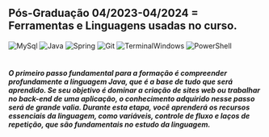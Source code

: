 ## Pós-Graduação 04/2023-04/2024 = Ferramentas e Linguagens usadas no curso.
<div style="sisplay: inline_block">
    <img align="center" alt="MySql" src="https://img.shields.io/badge/MySQL-005C84?style=for-the-badge&logo=mysql&logoColor=white" />
    <img align="center" alt="Java" src="https://img.shields.io/badge/Java-ED8B00?style=for-the-badge&logo=openjdk&logoColor=white" />
    <img align="center" alt="Spring" src="https://img.shields.io/badge/Spring-6DB33F?style=for-the-badge&logo=spring&logoColor=white" />
    <img align="center" alt="Git" src="https://img.shields.io/badge/GIT-E44C30?style=for-the-badge&logo=git&logoColor=white" />
    <img align="center" alt="TerminalWindows" src="https://img.shields.io/badge/windows%20terminal-4D4D4D?style=for-the-badge&logo=windows%20terminal&logoColor=white" />
    <img align="center" alt="PowerShell" src="https://img.shields.io/badge/Powershell-2CA5E0?style=for-the-badge&logo=powershell&logoColor=white" />
</div><br/>

<h5>
O primeiro passo fundamental para a formação é compreender profundamente a linguagem Java, que é a base de tudo que será aprendido.
Se seu objetivo é dominar a criação de sites web ou trabalhar no back-end de uma aplicação, o conhecimento adquirido nesse passo será
de grande valia. Durante esta etapa, você aprenderá os recursos essenciais da linguagem, como variáveis, controle de fluxo e laços de 
repetição, que são fundamentais no estudo da linguagem.
</h5>
